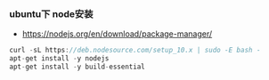 ### ubuntu下 node安装
- https://nodejs.org/en/download/package-manager/
```java
curl -sL https://deb.nodesource.com/setup_10.x | sudo -E bash -
apt-get install -y nodejs 
apt-get install -y build-essential
```
